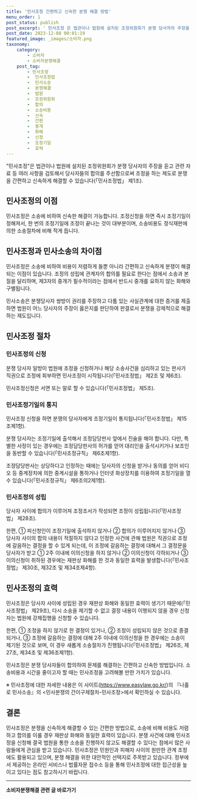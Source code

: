 ```yaml
---
title: '민사조정 간편하고 신속한 분쟁 해결 방법'
menu_order: 1
post_status: publish
post_excerpt: ' 민사조정 은 법관이나 법원에 설치된 조정위원회가 분쟁 당사자의 주장을 듣고 관련 자료 등 여러 사항을 검토해서 당사자들의 합의를 주선함으로써 조정을 하는 제도로 분쟁을 간편하고 신속하게 해결할 수 있습니다  민사조정법  제1조 .'
post_date: 2023-12-08 00:01:19
featured_image: _images/소비자.png
taxonomy:
    category:
        - 소비자
        - 소비자분쟁해결
    post_tag:
        - 민사조정
        -  민사조정법
        -  민사소송
        -  분쟁해결
        -  법원
        -  조정위원회
        -  합의
        -  소송비용
        -  신속
        -  간편
        -  중개
        -  화해
        -  신청
        -  조정기일
        -  효력
---
```



 "민사조정"은 법관이나 법원에 설치된 조정위원회가 분쟁 당사자의 주장을 듣고 관련 자료 등 여러 사항을 검토해서 당사자들의 합의를 주선함으로써 조정을 하는 제도로 분쟁을 간편하고 신속하게 해결할 수 있습니다(「민사조정법」 제1조).

## 민사조정의 이점
민사조정은 소송에 비하여 신속한 해결이 가능합니다. 조정신청을 하면 즉시 조정기일이 정해져서, 한 번의 조정기일에 조정이 끝나는 것이 대부분이며, 소송비용도 정식재판에 의한 소송절차에 비해 적게 듭니다.

## 민사조정과 민사소송의 차이점
민사조정은 소송에 비하여 비용이 저렴하게 들뿐 아니라 간편하고 신속하게 분쟁이 해결되는 이점이 있습니다. 조정의 성립에 관계자의 합의를 필요로 한다는 점에서 소송과 본질을 달리하며, 제3자의 중개가 필수적이라는 점에서 반드시 중개를 요하지 않는 화해와 구별됩니다.

민사소송은 분쟁당사자 쌍방이 권리를 주장하고 다툼 있는 사실관계에 대한 증거를 제출하면 법원이 어느 당사자의 주장이 옳은지를 판단하여 판결로서 분쟁을 강제적으로 해결하는 제도입니다.

## 민사조정 절차
### 민사조정의 신청
분쟁 당사자 일방이 법원에 조정을 신청하거나 해당 소송사건을 심리하고 있는 판사가 직권으로 조정에 회부하면 민사조정이 시작됩니다(「민사조정법」 제2조 및 제6조).

민사조정신청은 서면 또는 말로 할 수 있습니다(「민사조정법」 제5조).

### 민사조정기일의 통지
민사조정 신청을 하면 분쟁의 당사자에게 조정기일이 통지됩니다(「민사조정법」 제15조제1항).

분쟁 당사자는 조정기일에 출석해서 조정담당판사 앞에서 진술을 해야 합니다. 다만, 특별한 사정이 있는 경우에는 조정담당판사의 허가를 얻어 대리인을 출석시키거나 보조인을 동반할 수 있습니다(「민사조정규칙」 제6조제1항).

조정담당판사는 상당하다고 인정하는 때에는 당사자의 신청을 받거나 동의를 얻어 비디오 등 중계장치에 의한 중계시설을 통하거나 인터넷 화상장치를 이용하여 조정기일을 열 수 있습니다(「민사조정규칙」 제6조의2제1항).

### 민사조정의 성립
당사자 사이에 합의가 이루어져 조정조서가 작성되면 조정이 성립됩니다(「민사조정법」 제28조).

한편, ① 피신청인이 조정기일에 출석하지 않거나 ② 합의가 이루어지지 않거나 ③ 당사자 사이의 합의 내용이 적절하지 않다고 인정한 사건에 관해 법원은 직권으로 조정에 갈음하는 결정을 할 수 있게 되는데, 이 조정에 갈음하는 결정에 대해서 그 결정문을 당사자가 받고 ① 2주 이내에 이의신청을 하지 않거나 ② 이의신청이 각하되거나 ③ 이의신청이 취하된 경우에는 재판상 화해를 한 것과 동일한 효력을 발생합니다(「민사조정법」 제30조, 제32조 및 제34조제4항).

## 민사조정의 효력
민사조정은 당사자 사이에 성립된 경우 재판상 화해와 동일한 효력이 생기기 때문에(「민사조정법」 제29조), 다시 소송을 제기할 수 없고 결정 내용이 이행되지 않을 경우 신청자는 법원에 강제집행을 신청할 수 있습니다.

한편, ① 조정을 하지 않기로 한 결정이 있거나, ② 조정이 성립되지 않은 것으로 종결되거나, ③ 조정에 갈음하는 결정에 대해 2주 이내에 이의신청을 한 경우에는 소송이 제기된 것으로 보며, 이 경우 새롭게 소송절차가 진행됩니다(「민사조정법」 제26조, 제27조, 제34조 및 제36조제1항).

민사조정은 분쟁 당사자들이 합의하여 문제를 해결하는 간편하고 신속한 방법입니다. 소송비용과 시간을 줄이고자 할 때는 민사조정을 고려해볼 만한 가치가 있습니다.

※ 민사조정에 대한 자세한 내용은 이 사이트(https://www.easylaw.go.kr/)의 『나홀로 민사소송』의 <민사분쟁의 간이구제절차-민사조정>에서 확인하실 수 있습니다.

## 결론
민사조정은 분쟁을 신속하게 해결할 수 있는 간편한 방법으로, 소송에 비해 비용도 저렴하고 합의를 이룰 경우 재판상 화해와 동일한 효력이 있습니다. 분쟁 사건에 대해 민사조정을 신청해 결국 법원을 통한 소송을 진행하지 않고도 해결할 수 있다는 점에서 많은 사람들에게 관심을 받고 있습니다. 민사조정은 민원인과 피해자 사이의 원만한 관계 조정에도 활용되고 있으며, 분쟁 해결을 위한 대안적인 선택지로 주목받고 있습니다. 정부에서 제공하는 온라인 서비스나 법률자문 접수소 등을 통해 민사조정에 대한 접근성을 높이고 있다는 점도 참고하시기 바랍니다.
<!-- wp:separator -->
<hr class="wp-block-separator has-alpha-channel-opacity"/>
<!-- /wp:separator -->

<!-- wp:group {"backgroundColor":"base","layout":{"type":"constrained"}} -->
<div class="wp-block-group has-base-background-color has-background"><!-- wp:paragraph {"align":"center","fontSize":"medium"} -->
<p class="has-text-align-center has-large-font-size"><strong>소비자분쟁해결 관련 글 바로가기</strong></p>
<!-- /wp:paragraph -->


<!-- wp:latest-posts
{"categories":[{"id":31632,"count":19,"description":"","link":"https://uknowlaw.com/category/%ec%86%8c%eb%b9%84%ec%9e%90%eb%b6%84%ec%9f%81%ed%95%b4%ea%b2%b0/","name":"소비자분쟁해결","slug":"소비자분쟁해결","taxonomy":"category","parent":0,"meta":[],"_links":{"self":[{"href":"https://uknowlaw.com/wp-json/wp/v2/categories/31632"}],"collection":[{"href":"https://uknowlaw.com/wp-json/wp/v2/categories"}],"about":[{"href":"https://uknowlaw.com/wp-json/wp/v2/taxonomies/category"}],"wp:post_type":[{"href":"https://uknowlaw.com/wp-json/wp/v2/posts?categories=31632"}],"curies":[{"name":"wp","href":"https://api.w.org/{rel}","templated":true}]}}],"postsToShow":100,"excerptLength":28,"postLayout":"grid","columns":2,"featuredImageAlign":"left","featuredImageSizeSlug":"large","fontSize":"small"} /--></div>
<!-- /wp:group -->